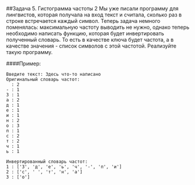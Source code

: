 ##Задача 5. Гистограмма частоты 2
Мы уже писали программу для лингвистов, которая получала на вход текст и считала, сколько раз в строке встречается каждый символ. Теперь задача немного поменялась: максимальную частоту выводить не нужно, однако теперь необходимо написать функцию, которая будет инвертировать полученный словарь. То есть в качестве ключа будет частота, а в качестве значения - список символов с этой частотой. Реализуйте такую программу.

####Пример:
```
Введите текст: Здесь что-то написано
Оригинальный словарь частот:
  : 2
- : 1
З : 1
а : 2
д : 1
е : 1
и : 1
н : 2
о : 3
п : 1
с : 2
т : 2
ч : 1
ь : 1

Инвертированный словарь частот:
1 : ['З', 'д', 'е', 'ь', 'ч', '-', 'п', 'и']
2 : ['с', ' ', 'т', 'н', 'а']
3 : ['о']
```
